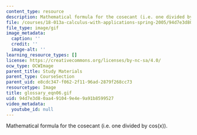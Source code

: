 ```yaml
---
content_type: resource
description: Mathematical formula for the cosecant (i.e. one divided by cos(x)).
file: /courses/18-013a-calculus-with-applications-spring-2005/94d7e3d80aa491049e4e9a91b8599527_glossary_eqn06.gif
file_type: image/gif
image_metadata:
  caption: ''
  credit: ''
  image-alt: ''
learning_resource_types: []
license: https://creativecommons.org/licenses/by-nc-sa/4.0/
ocw_type: OCWImage
parent_title: Study Materials
parent_type: CourseSection
parent_uid: e8cdc347-f062-2f11-96ad-2879f268cc73
resourcetype: Image
title: glossary_eqn06.gif
uid: 94d7e3d8-0aa4-9104-9e4e-9a91b8599527
video_metadata:
  youtube_id: null
---
```

Mathematical formula for the cosecant (i.e. one divided by cos(x)).